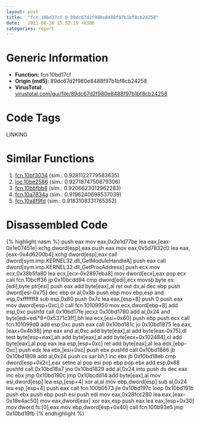 ```yaml
---
layout: post
title:  "fcn.10bd17cf @ 89dc67d2f980e8488f97b1bf8cb24258"
date:   2021-08-30 15:52:19 +0300
categories: report
---
```


# Generic Information
- **Function:** fcn.10bd17cf
- **Origin (md5):** 89dc67d2f980e8488f97b1bf8cb24258
- **VirusTotal:** [virustotal.com/gui/file/89dc67d2f980e8488f97b1bf8cb24258][virustotal_ref]

# Code Tags
<span class="tag" id="LINKING">LINKING</span>


# Similar Functions

1. [fcn.10bf3034][similar_1_ref] (sim.: 0.9281122779583635)
2. [loc.10be2586][similar_2_ref] (sim.: 0.9271874750879306)
3. [fcn.10bbfbb8][similar_3_ref] (sim.: 0.9206623012962283)
4. [fcn.10a7834a][similar_4_ref] (sim.: 0.9196240698537039)
5. [fcn.10a8f9fd][similar_5_ref] (sim.: 0.9183108331765352)


# Disassembled Code

{% highlight nasm %}
push eax
mov eax,0x2e1d77be
lea eax,[eax-0x1e07451e]
xchg dword[esp],eax
push eax
mov eax,0x5d7832c0
lea eax,[eax-0x4d6200b4]
xchg dword[esp],eax
call dword[sym.imp.KERNEL32.dll_GetModuleHandleA]
push eax
call dword[sym.imp.KERNEL32.dll_GetProcAddress]
push ecx
mov ecx,0x38b5fa80
lea ecx,[ecx-0x2897eba8]
mov dword[ecx],eax
pop ecx
call fcn.10bcff36
jp 0x10bcdd94
cmp dword[edi],ecx
movsb byte es:[edi],byte ptr[esi]
push eax
add byte[eax],al
ret 
out dx,al
dec ebp
push dword[esi-0x75]
dec ebp
or al,0x8b
push ebp
mov ebp,esp
and esp,0xfffffff8
sub esp,0x80
push 0x7c
lea eax,[esp+8]
push 0
push eax
mov dword[esp+0xc],0
call fcn.10109950
mov ecx,dword[ebp+8]
add esp,0xc
pushfd 
call 0x10bd17fe
jecxz 0x10bd1780
add al,0x24
and byte[edi+edi*8+0x5371c3ff],bh
lea ecx,[esi+0x60]
push ebp
push ecx
call fcn.101099d0
add esp,0xc
push eax
call 0x10bd181c
jo 0x10bd1875
lea eax,[eax+0x4b38]
jmp eax
and al,0xc
add byte[eax],al
add byte[eax-0x75],dl
test byte[esp+eax],ah
add byte[eax],al
add byte[ecx+0x102484],cl
add byte[eax],al
pop eax
lea esp,[esp+0xc]
ret 
add byte[eax],al
lea edx,[ebp-0xc]
push edx
lea ebx,[esi+0xc]
push ebx
pushfd 
call 0x10bd1886
jb 0x10bd1808
add al,0x24
push cs
sar bh,1
inc ebx
jb 0x10bd18eb
cmp dword[esp+0x2c],eax
setne al
pop esi
pop ebp
pop ebx
add esp,0x88
pushfd 
call 0x10bd18a7
jno 0x10bd1829
add al,0x24
into 
push ds
dec eax
inc ebx
jmp 0x10bd190c
jmp 0x10bcdd14
add byte[eax],al
mov esi,dword[esp]
lea esp,[esp+4]
xor al,al
mov ebp,dword[esp]
sub al,0x24
lea esp,[esp+4]
push eax
call fcn.100b0573
jle 0x10bd197c
loop 0x10bd191b
push ebx
push ebp
push esi
push edi
mov eax,0x28fcc280
lea eax,[eax-0x18e4ac50]
mov eax,dword[eax]
xor eax,esp
push eax
lea eax,[esp+0x30]
mov dword fs:[0],eax
mov ebp,dword[esp+0x40]
call fcn.100b93e5
jmp 0x10bd19fb
{% endhighlight %}


[similar_1_ref]: /report/fcn.10bf3034@89dc67d2f980e8488f97b1bf8cb24258
[similar_2_ref]: /report/loc.10be2586@89dc67d2f980e8488f97b1bf8cb24258
[similar_3_ref]: /report/fcn.10bbfbb8@89dc67d2f980e8488f97b1bf8cb24258
[similar_4_ref]: /report/fcn.10a7834a@89dc67d2f980e8488f97b1bf8cb24258
[similar_5_ref]: /report/fcn.10a8f9fd@89dc67d2f980e8488f97b1bf8cb24258
[virustotal_ref]: https://www.virustotal.com/gui/file/89dc67d2f980e8488f97b1bf8cb24258
